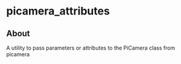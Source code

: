 # picamera_attributes

## About
A utility to pass parameters or attributes to the PiCamera class from picamera

